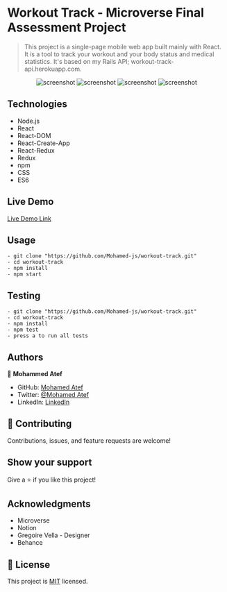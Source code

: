 # Workout Track - Microverse Final Assessment Project

> This project is a single-page mobile web app built mainly with React. It is a tool to track your workout and your body status and medical statistics. It's based on my Rails API; workout-track-api.herokuapp.com.


<div align="center"> 

![screenshot](./assets/screenshot1.png)
![screenshot](./assets/screenshot2.png)
![screenshot](./assets/screenshot3.png)
![screenshot](./assets/screenshot4.png)

</div>

## Technologies

- Node.js
- React
- React-DOM
- React-Create-App
- React-Redux
- Redux
- npm
- CSS
- ES6

## Live Demo

[Live Demo Link](http://workout-track-mob.herokuapp.com/)

## Usage

```
- git clone "https://github.com/Mohamed-js/workout-track.git"
- cd workout-track
- npm install
- npm start
```

## Testing

```
- git clone "https://github.com/Mohamed-js/workout-track.git"
- cd workout-track
- npm install
- npm test
- press a to run all tests
```

## Authors

👤 **Mohammed Atef**

- GitHub: [Mohamed Atef](https://github.com/Mohamed-js)
- Twitter: [@Mohamed Atef](https://twitter.com/Demovejetta)
- LinkedIn: [LinkedIn](https://www.linkedin.com/in/mohamed-js/)

## 🤝 Contributing

Contributions, issues, and feature requests are welcome!

## Show your support

Give a ⭐️ if you like this project!

## Acknowledgments

- Microverse
- Notion
- Gregoire Vella - Designer
- Behance

## 📝 License

This project is [MIT](https://github.com/Mohamed-js/Capstone-Project-1/blob/dev-area/LICENSE.md) licensed.
